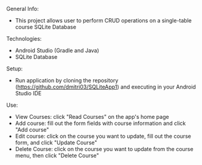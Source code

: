 General Info:
  - This project allows user to perform CRUD operations on a single-table course SQLite Database

Technologies:
  - Android Studio (Gradle and Java) 
  - SQLite Database

Setup:
  - Run application by cloning the repository (https://github.com/dmitri03/SQLiteApp1) and executing in your Android Studio IDE

Use:
  - View Courses: click "Read Courses" on the app's home page
  - Add course: fill out the form fields with course information and click "Add course"
  - Edit course: click on the course you want to update, fill out the course form, and click "Update Course"
  - Delete Course: click on the course you want to update from the course menu, then click "Delete Course" 
